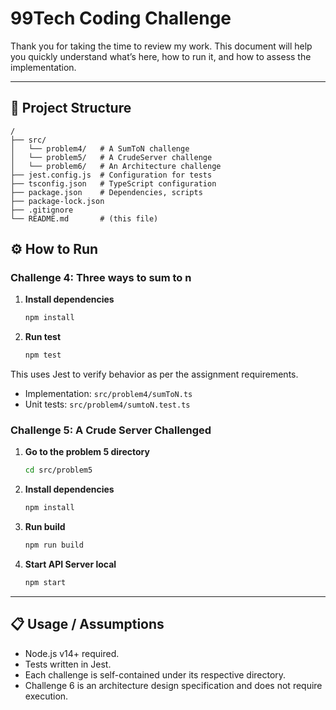 # 99Tech Coding Challenge

Thank you for taking the time to review my work. This document will help you quickly understand what’s here, how to run it, and how to assess the implementation.

---

## 📂 Project Structure

```
/
├── src/
│   └── problem4/   # A SumToN challenge
│   └── problem5/   # A CrudeServer challenge
│   └── problem6/   # An Architecture challenge
├── jest.config.js  # Configuration for tests
├── tsconfig.json   # TypeScript configuration
├── package.json    # Dependencies, scripts
├── package-lock.json
├── .gitignore
└── README.md       # (this file)
```

## ⚙️ How to Run

### Challenge 4: Three ways to sum to n

1. **Install dependencies**

   ```bash
   npm install
   ```

2. **Run test**

   ```bash
   npm test
   ```

This uses Jest to verify behavior as per the assignment requirements.

- Implementation: `src/problem4/sumToN.ts`
- Unit tests: `src/problem4/sumtoN.test.ts`

### Challenge 5: A Crude Server Challenged

1. **Go to the problem 5 directory**

   ```bash
   cd src/problem5
   ```

2. **Install dependencies**

   ```bash
   npm install
   ```

3. **Run build**

   ```bash
   npm run build
   ```

4. **Start API Server local**

   ```bash
   npm start
   ```

---

## 📋 Usage / Assumptions

- Node.js v14+ required.
- Tests written in Jest.
- Each challenge is self-contained under its respective directory.
- Challenge 6 is an architecture design specification and does not require execution.
